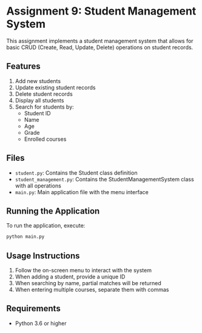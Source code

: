 # Assignment 9: Student Management System

This assignment implements a student management system that allows for basic CRUD (Create, Read, Update, Delete) operations on student records.

## Features

1. Add new students
2. Update existing student records
3. Delete student records
4. Display all students
5. Search for students by:
   - Student ID
   - Name
   - Age
   - Grade
   - Enrolled courses

## Files

- `student.py`: Contains the Student class definition
- `student_management.py`: Contains the StudentManagementSystem class with all operations
- `main.py`: Main application file with the menu interface

## Running the Application

To run the application, execute:

```bash
python main.py
```

## Usage Instructions

1. Follow the on-screen menu to interact with the system
2. When adding a student, provide a unique ID
3. When searching by name, partial matches will be returned
4. When entering multiple courses, separate them with commas

## Requirements

- Python 3.6 or higher
